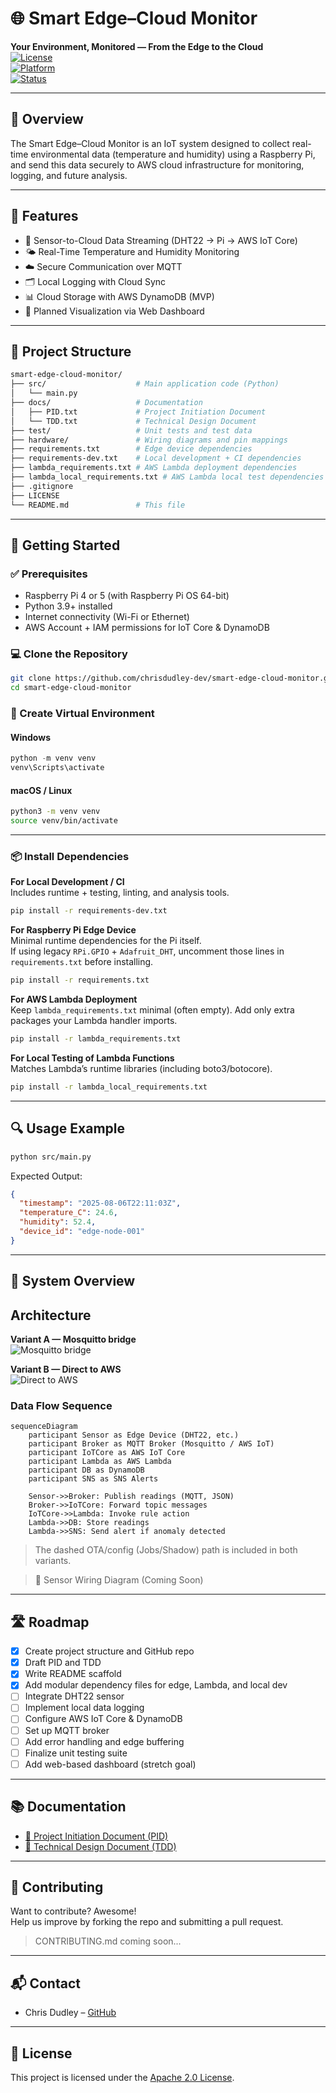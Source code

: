 # 🌐 Smart Edge–Cloud Monitor

**Your Environment, Monitored — From the Edge to the Cloud**  
[![License](https://img.shields.io/badge/license-Apache--2.0-blue)](LICENSE)  
[![Platform](https://img.shields.io/badge/platform-Raspberry%20Pi-lightgrey)]()  
[![Status](https://img.shields.io/badge/status-In%20Development-yellow)]()

---

## 📖 Overview

The Smart Edge–Cloud Monitor is an IoT system designed to collect real-time environmental data (temperature and humidity) using a Raspberry Pi, and send this data securely to AWS cloud infrastructure for monitoring, logging, and future analysis.

---

## 🌟 Features

- 📡 Sensor-to-Cloud Data Streaming (DHT22 → Pi → AWS IoT Core)
- 🌤 Real-Time Temperature and Humidity Monitoring
- ☁️ Secure Communication over MQTT
- 🗂️ Local Logging with Cloud Sync
- 📊 Cloud Storage with AWS DynamoDB (MVP)
- 📡 Planned Visualization via Web Dashboard

---

## 📁 Project Structure

```bash
smart-edge-cloud-monitor/
├── src/                    # Main application code (Python)
│   └── main.py
├── docs/                   # Documentation
│   ├── PID.txt             # Project Initiation Document
│   └── TDD.txt             # Technical Design Document
├── test/                   # Unit tests and test data
├── hardware/               # Wiring diagrams and pin mappings
├── requirements.txt        # Edge device dependencies
├── requirements-dev.txt    # Local development + CI dependencies
├── lambda_requirements.txt # AWS Lambda deployment dependencies
├── lambda_local_requirements.txt # AWS Lambda local test dependencies
├── .gitignore
├── LICENSE
└── README.md               # This file
```

---

## 🚀 Getting Started

### ✅ Prerequisites
- Raspberry Pi 4 or 5 (with Raspberry Pi OS 64-bit)
- Python 3.9+ installed
- Internet connectivity (Wi-Fi or Ethernet)
- AWS Account + IAM permissions for IoT Core & DynamoDB

### 💻 Clone the Repository
```bash
git clone https://github.com/chrisdudley-dev/smart-edge-cloud-monitor.git
cd smart-edge-cloud-monitor
```

### 🧪 Create Virtual Environment
#### Windows
```powershell
python -m venv venv
venv\Scripts\activate
```
#### macOS / Linux
```bash
python3 -m venv venv
source venv/bin/activate
```

---

### 📦 Install Dependencies

**For Local Development / CI**  
Includes runtime + testing, linting, and analysis tools.
```bash
pip install -r requirements-dev.txt
```

**For Raspberry Pi Edge Device**  
Minimal runtime dependencies for the Pi itself.  
If using legacy `RPi.GPIO` + `Adafruit_DHT`, uncomment those lines in `requirements.txt` before installing.
```bash
pip install -r requirements.txt
```

**For AWS Lambda Deployment**  
Keep `lambda_requirements.txt` minimal (often empty). Add only extra packages your Lambda handler imports.
```bash
pip install -r lambda_requirements.txt
```

**For Local Testing of Lambda Functions**  
Matches Lambda’s runtime libraries (including boto3/botocore).
```bash
pip install -r lambda_local_requirements.txt
```

---

## 🔍 Usage Example

```bash
python src/main.py
```

Expected Output:
```json
{
  "timestamp": "2025-08-06T22:11:03Z",
  "temperature_C": 24.6,
  "humidity": 52.4,
  "device_id": "edge-node-001"
}
```

---

## 🧠 System Overview

## Architecture

**Variant A — Mosquitto bridge**  
![Mosquitto bridge](docs/architecture/arch_variantA_mosquitto-bridge.png)

**Variant B — Direct to AWS**  
![Direct to AWS](docs/architecture/arch_variantB_direct-aws.png)

### Data Flow Sequence

```mermaid
sequenceDiagram
    participant Sensor as Edge Device (DHT22, etc.)
    participant Broker as MQTT Broker (Mosquitto / AWS IoT)
    participant IoTCore as AWS IoT Core
    participant Lambda as AWS Lambda
    participant DB as DynamoDB
    participant SNS as SNS Alerts

    Sensor->>Broker: Publish readings (MQTT, JSON)
    Broker->>IoTCore: Forward topic messages
    IoTCore->>Lambda: Invoke rule action
    Lambda->>DB: Store readings
    Lambda->>SNS: Send alert if anomaly detected
```

> The dashed OTA/config (Jobs/Shadow) path is included in both variants.

> 📌 Sensor Wiring Diagram (Coming Soon)

---

## 🛣 Roadmap

- [x] Create project structure and GitHub repo
- [x] Draft PID and TDD
- [x] Write README scaffold
- [x] Add modular dependency files for edge, Lambda, and local dev
- [ ] Integrate DHT22 sensor
- [ ] Implement local data logging
- [ ] Configure AWS IoT Core & DynamoDB
- [ ] Set up MQTT broker
- [ ] Add error handling and edge buffering
- [ ] Finalize unit testing suite
- [ ] Add web-based dashboard (stretch goal)

---

## 📚 Documentation

- [📄 Project Initiation Document (PID)](docs/PID.txt)
- [📄 Technical Design Document (TDD)](docs/TDD.txt)

---

## 🤝 Contributing

Want to contribute? Awesome!  
Help us improve by forking the repo and submitting a pull request.

> CONTRIBUTING.md coming soon...

---

## 📬 Contact

- Chris Dudley – [GitHub](https://github.com/chrisdudley-dev)

---

## 📝 License

This project is licensed under the [Apache 2.0 License](LICENSE).
